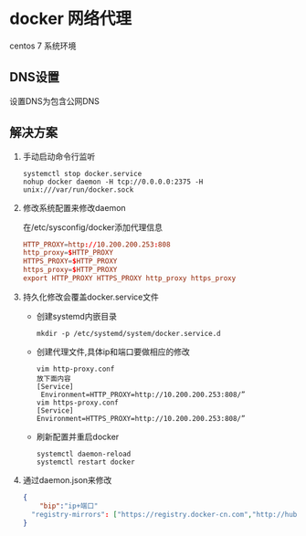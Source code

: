 # docker 网络代理

centos 7 系统环境

##  DNS设置
设置DNS为包含公网DNS

## 解决方案

1. 手动启动命令行监听

   ``` shell
   systemctl stop docker.service
   nohup docker daemon -H tcp://0.0.0.0:2375 -H unix:///var/run/docker.sock
   ```

   

2. 修改系统配置来修改daemon

   在/etc/sysconfig/docker添加代理信息

   ``` conf
   HTTP_PROXY=http://10.200.200.253:808
   http_proxy=$HTTP_PROXY
   HTTPS_PROXY=$HTTP_PROXY
   https_proxy=$HTTP_PROXY
   export HTTP_PROXY HTTPS_PROXY http_proxy https_proxy
   ```

   

3. 持久化修改会覆盖docker.service文件

   - 创建systemd内嵌目录

     ``` shell
     mkdir -p /etc/systemd/system/docker.service.d
     ```

     

   - 创建代理文件,具体ip和端口要做相应的修改

     ``` shell
     vim http-proxy.conf
     放下面内容
     [Service]
      Environment=HTTP_PROXY=http://10.200.200.253:808/”
     vim https-proxy.conf
     [Service]
     Environment=HTTPS_PROXY=http://10.200.200.253:808/”
     ```

     

   - 刷新配置并重启docker

     ``` shell
     systemctl daemon-reload
     systemctl restart docker
     ```

     

4. 通过daemon.json来修改

   ``` json
   {
       "bip":"ip+端口"
     "registry-mirrors": ["https://registry.docker-cn.com","http://hub-mirror.c.163.com"]
   }
   ```

   